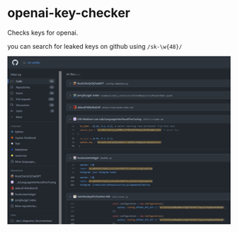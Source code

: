 # openai-key-checker

Checks keys for openai.

you can search for leaked keys on github using `/sk-\w{48}/`

![Github Search](/.github/assets/search_image.png?raw=true "Github Search")
